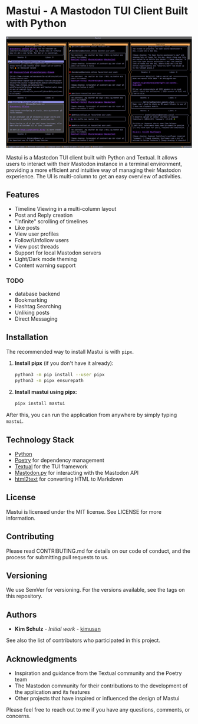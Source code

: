 # Mastui - A Mastodon TUI Client Built with Python

![A screenshot](https://raw.githubusercontent.com/kimusan/mastui/main/mastui.png)

Mastui is a Mastodon TUI client built with Python and Textual. It allows users to interact with their Mastodon instance in a terminal environment, providing a more efficient and intuitive way of managing their Mastodon experience. The UI is multi-column to get an easy overview of activities.

## Features

* Timeline Viewing in a multi-column layout
* Post and Reply creation
* "Infinite" scrolling of timelines
* Like posts
* View user profiles
* Follow/Unfollow users
* View post threads
* Support for local Mastodon servers
* Light/Dark mode theming
* Content warning support

### TODO

* database backend
* Bookmarking
* Hashtag Searching
* Unliking posts
* Direct Messaging

## Installation

The recommended way to install Mastui is with `pipx`.

1.  **Install pipx** (if you don't have it already):
    ```bash
    python3 -m pip install --user pipx
    python3 -m pipx ensurepath
    ```

2.  **Install mastui using pipx**:
    ```bash
    pipx install mastui
    ```

After this, you can run the application from anywhere by simply typing `mastui`.

## Technology Stack

* [Python](https://www.python.org/)
* [Poetry](https://python-poetry.org/) for dependency management
* [Textual](https://textual.textualize.io/) for the TUI framework
* [Mastodon.py](https://mastodonpy.readthedocs.io/) for interacting with the Mastodon API
* [html2text](https://github.com/Alir3z4/html2text) for converting HTML to Markdown

## License

Mastui is licensed under the MIT license. See LICENSE for more information.

## Contributing

Please read CONTRIBUTING.md for details on our code of conduct, and the process for submitting pull requests to us.

## Versioning

We use SemVer for versioning. For the versions available, see the tags on this repository.

## Authors

* **Kim Schulz** - *Initial work* - [kimusan](https://github.com/kimusan)

See also the list of contributors who participated in this project.

## Acknowledgments

* Inspiration and guidance from the Textual community and the Poetry team
* The Mastodon community for their contributions to the development of the application and its features
* Other projects that have inspired or influenced the design of Mastui

Please feel free to reach out to me if you have any questions, comments, or concerns.
